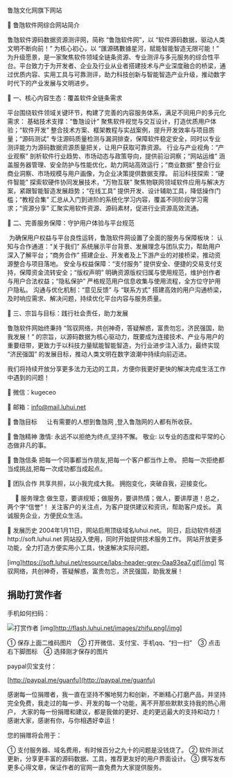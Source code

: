 鲁虺文化网旗下网站

📝 鲁虺软件网综合网站简介


鲁虺软件源码数据资源测评网，简称 “鲁虺软件网”，以 “软件源码数据，驱动人类文明不断向前！” 为核心初心，以 “匯源碼數據星河，赋能智能智造无限可能！” 为升级愿景，是一家聚焦软件领域全链条资源、专业测评与多元服务的综合性平台。平台致力于为开发者、企业及行业从业者搭建技术与产业深度融合的桥梁，通过优质内容、实用工具与可靠测评，助力科技创新与智能智造产业升级，推动数字时代下的产业发展与文明进步。



📝 一、核心内容生态：覆盖软件全链条需求

平台围绕软件领域关键环节，构建了完善的内容服务体系，满足不同用户的多元化需求： 基础技术支撑：“鲁虺设计” 聚焦软件视觉与交互设计，打造优质用户体验；“软件开发” 整合技术方案、框架教程与实战案例，提升开发效率与项目质量；“源码测试” 专注源码质量检测与漏洞排查，保障软件稳定安全，同时以专业测评能力为源码数据资源质量把关，让用户获取可靠资源。 行业与产业视角：“产业观察” 剖析软件行业趋势、市场动态与政策导向，提供前沿洞察；“网站运维” 涵盖服务器管理、安全防护与性能优化，助力网站高效运行；“商业数据” 整合行业商业洞察、市场规模与用户画像，为企业决策提供数据支撑。 前沿科技探索：“硬件智能” 探索软硬件协同发展技术，“万物互联” 聚焦物联网领域软件应用与解决方案，紧跟智能智造发展趋势；“在线工具” 提供开发、设计辅助工具，降低操作门槛；“教程合集” 汇总从入门到进阶的系统化学习内容，覆盖不同阶段学习需求；“资源分享” 汇聚实用软件资源、源码素材，促进行业资源高效流通。


📝 二、完善服务保障：守护用户体验与平台规范

‪ 为确保用户权益与平台良性运转，鲁虺软件网设置了全面的服务与保障板块： 认知与合作通道：“关于我们” 系统展示平台背景、发展理念与团队实力，帮助用户深入了解平台；“商务合作” 搭建企业、开发者及上下游产业的对接桥梁，推动资源整合与项目落地。 安全与权益保障：“支付服务” 提供安全、便捷的交易支付支持，保障资金流转安全；“版权声明” 明确资源版权归属与使用规范，维护创作者与用户合法权益；“隐私保护” 严格规范用户信息收集与使用流程，全方位守护用户隐私。 沟通与优化机制：“意见反馈” 与 “联系方式” 搭建高效的用户沟通桥梁，及时响应需求、解决问题，持续优化平台内容与服务质量。


📝 三、宗旨与目标：践行社会责任，助力发展

‪鲁虺软件网始终秉持 “驾驭网络，共创神奇，答疑解惑，富贵勿忘，济民强国，助我发展！” 的宗旨，以源码数据为核心驱动力，既要成为连接技术、产业与用户的重要纽带，更致力于以科技力量赋能智能智造，为行业进步注入活力，最终实现 “济民强国” 的发展目标，推动人类文明在数字浪潮中持续向前迈进。

‪我们将持续开放分享更多法力无边的工具，方便你我更好更快的解决完成生活工作中遇到的问题！


📲 微信：kugeceo

💌 ️邮箱：info@mail.luhui.net

📝 鲁虺目标
　 让有需要的人想到鲁虺网 ,登入鲁虺网的人都有所收获。

📝 鲁虺精神
激情: 永远不以拒绝为终点,坚持不懈。
敬业: 以专业的态度和平常的心态做非凡的事。

📝 鲁虺信条
把每一个同事都当作朋友,把每一个客户都当作上帝。
把每一次拒绝都当成挑战,把每一次成功都当成起点。

📝 团队合作
共享共担，以小我完成大我。
拥抱变化，突破自我，迎接变化。

　
📝 服务理念
做生意，要讲规矩；做服务，要讲热情；做人，要讲厚道！总之，两个字“信誉”！
关注客户的关注点，为客户提供建议和资讯，帮助客户成长。
真诚服务企业，方便民众生活。

📝 发展历史
2004年1月11日，网站启用顶级域名luhui.net。
同日，启动软件频道http://soft.luhui.net 网站投入使用，同时开始提供技术服务工作。
网站开放更多功能，全力打造方便实用小工具，快速解决实际问题。




[img]https://soft.luhui.net/resource/labs-header-grey-0aa93ea7.gif[/img]
驾驭网络，共创神奇，答疑解惑，富贵勿忘，济民强国，助我发展！


## 捐助打赏作者

手机如何扫码：

![打赏作者](http://flash.luhui.net/images/zhifu.png)
[img]http://flash.luhui.net/images/zhifu.png[/img]

① 保存上面二维码图片　② 打开微信、支付宝、手机qq、“扫一扫”　③ 点击右下脚图标　④ 选择刚才保存的图片

paypal贝宝支付：

[http://paypal.me/guanfu](http://paypal.me/guanfu)


感谢每一位捐赠者，我一直在坚持不懈地努力和创新，不断精心打磨产品，并坚持完全免费，我走过的每一步、开发的每一个功能，离不开那些默默支持我的热心用户，
大家的每一份捐赠和建议，都是我做的更好、走的更远最大的支持和动力！感谢大家，感谢有你，与你相遇好幸运！

您的捐赠将会用于：

①  支付服务器、域名费用，有时候百分之九十的问题是没钱烧了。
②  软件测试更新，分享更丰富的源码数据、工具，推荐更友好的用户界面设计。
③  撰写发布更多心得文章，保证作者的官网一直免费为大家提供服务。



